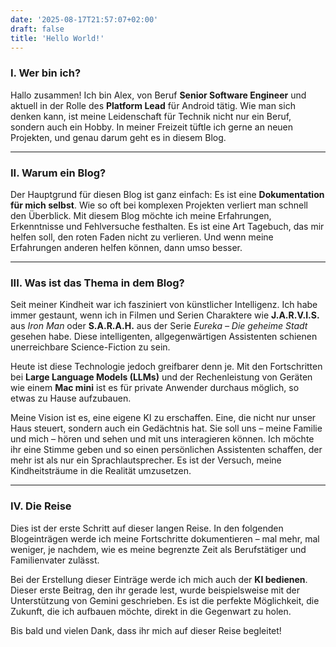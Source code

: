 ```yaml
---
date: '2025-08-17T21:57:07+02:00'
draft: false
title: 'Hello World!'
---
```


### **I. Wer bin ich?**

Hallo zusammen! Ich bin Alex, von Beruf **Senior Software Engineer** und aktuell in der Rolle des **Platform Lead** für Android tätig. Wie man sich denken kann, ist meine Leidenschaft für Technik nicht nur ein Beruf, sondern auch ein Hobby. In meiner Freizeit tüftle ich gerne an neuen Projekten, und genau darum geht es in diesem Blog.

---

### **II. Warum ein Blog?**

Der Hauptgrund für diesen Blog ist ganz einfach: Es ist eine **Dokumentation für mich selbst**. Wie so oft bei komplexen Projekten verliert man schnell den Überblick. Mit diesem Blog möchte ich meine Erfahrungen, Erkenntnisse und Fehlversuche festhalten. Es ist eine Art Tagebuch, das mir helfen soll, den roten Faden nicht zu verlieren. Und wenn meine Erfahrungen anderen helfen können, dann umso besser.

---

### **III. Was ist das Thema in dem Blog?**

Seit meiner Kindheit war ich fasziniert von künstlicher Intelligenz. Ich habe immer gestaunt, wenn ich in Filmen und Serien Charaktere wie **J.A.R.V.I.S.** aus *Iron Man* oder **S.A.R.A.H.** aus der Serie *Eureka – Die geheime Stadt* gesehen habe. Diese intelligenten, allgegenwärtigen Assistenten schienen unerreichbare Science-Fiction zu sein.

Heute ist diese Technologie jedoch greifbarer denn je. Mit den Fortschritten bei **Large Language Models (LLMs)** und der Rechenleistung von Geräten wie einem **Mac mini** ist es für private Anwender durchaus möglich, so etwas zu Hause aufzubauen.

Meine Vision ist es, eine eigene KI zu erschaffen. Eine, die nicht nur unser Haus steuert, sondern auch ein Gedächtnis hat. Sie soll uns – meine Familie und mich – hören und sehen und mit uns interagieren können. Ich möchte ihr eine Stimme geben und so einen persönlichen Assistenten schaffen, der mehr ist als nur ein Sprachlautsprecher. Es ist der Versuch, meine Kindheitsträume in die Realität umzusetzen.

---

### **IV. Die Reise**

Dies ist der erste Schritt auf dieser langen Reise. In den folgenden Blogeinträgen werde ich meine Fortschritte dokumentieren – mal mehr, mal weniger, je nachdem, wie es meine begrenzte Zeit als Berufstätiger und Familienvater zulässt.

Bei der Erstellung dieser Einträge werde ich mich auch der **KI bedienen**. Dieser erste Beitrag, den ihr gerade lest, wurde beispielsweise mit der Unterstützung von Gemini geschrieben. Es ist die perfekte Möglichkeit, die Zukunft, die ich aufbauen möchte, direkt in die Gegenwart zu holen.

Bis bald und vielen Dank, dass ihr mich auf dieser Reise begleitet!